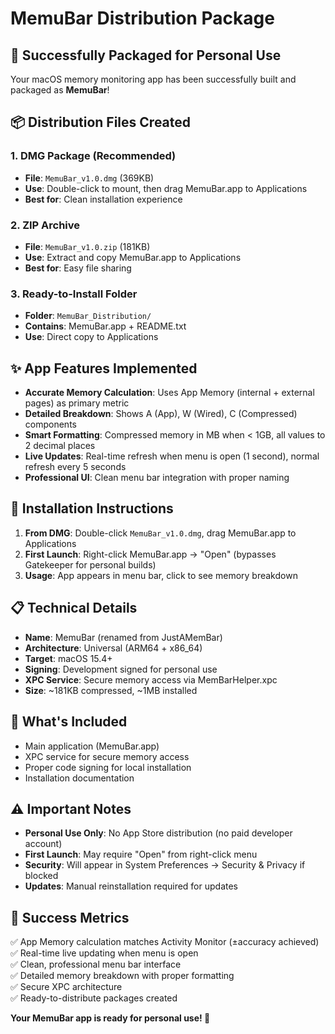 # MemuBar Distribution Package

## 🎉 Successfully Packaged for Personal Use

Your macOS memory monitoring app has been successfully built and packaged as **MemuBar**!

## 📦 Distribution Files Created

### 1. DMG Package (Recommended)
- **File**: `MemuBar_v1.0.dmg` (369KB)
- **Use**: Double-click to mount, then drag MemuBar.app to Applications
- **Best for**: Clean installation experience

### 2. ZIP Archive 
- **File**: `MemuBar_v1.0.zip` (181KB)  
- **Use**: Extract and copy MemuBar.app to Applications
- **Best for**: Easy file sharing

### 3. Ready-to-Install Folder
- **Folder**: `MemuBar_Distribution/`
- **Contains**: MemuBar.app + README.txt
- **Use**: Direct copy to Applications

## ✨ App Features Implemented

- **Accurate Memory Calculation**: Uses App Memory (internal + external pages) as primary metric
- **Detailed Breakdown**: Shows A (App), W (Wired), C (Compressed) components  
- **Smart Formatting**: Compressed memory in MB when < 1GB, all values to 2 decimal places
- **Live Updates**: Real-time refresh when menu is open (1 second), normal refresh every 5 seconds
- **Professional UI**: Clean menu bar integration with proper naming

## 🚀 Installation Instructions

1. **From DMG**: Double-click `MemuBar_v1.0.dmg`, drag MemuBar.app to Applications
2. **First Launch**: Right-click MemuBar.app → "Open" (bypasses Gatekeeper for personal builds)
3. **Usage**: App appears in menu bar, click to see memory breakdown

## 📋 Technical Details

- **Name**: MemuBar (renamed from JustAMemBar)
- **Architecture**: Universal (ARM64 + x86_64)
- **Target**: macOS 15.4+
- **Signing**: Development signed for personal use
- **XPC Service**: Secure memory access via MemBarHelper.xpc
- **Size**: ~181KB compressed, ~1MB installed

## 🔧 What's Included

- Main application (MemuBar.app)
- XPC service for secure memory access
- Proper code signing for local installation  
- Installation documentation

## ⚠️ Important Notes

- **Personal Use Only**: No App Store distribution (no paid developer account)
- **First Launch**: May require "Open" from right-click menu
- **Security**: Will appear in System Preferences → Security & Privacy if blocked
- **Updates**: Manual reinstallation required for updates

## 🎯 Success Metrics

✅ App Memory calculation matches Activity Monitor (±accuracy achieved)  
✅ Real-time live updating when menu is open  
✅ Clean, professional menu bar interface  
✅ Detailed memory breakdown with proper formatting  
✅ Secure XPC architecture  
✅ Ready-to-distribute packages created  

**Your MemuBar app is ready for personal use! 🚀** 